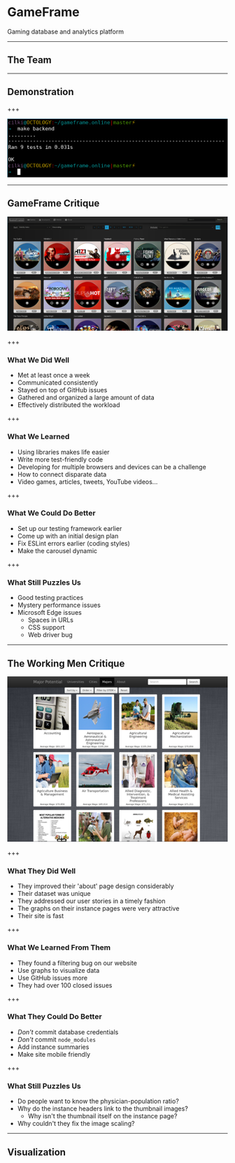 # GameFrame

Gaming database and analytics platform

---

## The Team

---

## Demonstration

+++

![Our Backend Tests](assets/image/tests-backend.png)

---

## GameFrame Critique

![GameFrame](https://github.com/cilki/gameframe.online/raw/presentation/presentation/assets/image/gameframe.png)

+++

### What We Did Well

- Met at least once a week
- Communicated consistently
- Stayed on top of GitHub issues
- Gathered and organized a large amount of data
- Effectively distributed the workload

+++

### What We Learned

- Using libraries makes life easier
- Write more test-friendly code
- Developing for multiple browsers and devices can be a challenge
- How to connect disparate data
 - Video games, articles, tweets, YouTube videos...

+++

### What We Could Do Better

- Set up our testing framework earlier
- Come up with an initial design plan
- Fix ESLint errors earlier (coding styles)
- Make the carousel dynamic

+++

### What Still Puzzles Us

- Good testing practices
- Mystery performance issues
- Microsoft Edge issues
  - Spaces in URLs
  - CSS support
  - Web driver bug

---

## The Working Men Critique

![Major Potential](https://github.com/cilki/gameframe.online/raw/presentation/presentation/assets/image/major_potential.png)

+++

### What They Did Well

- They improved their 'about' page design considerably
- Their dataset was unique
- They addressed our user stories in a timely fashion
- The graphs on their instance pages were very attractive
- Their site is fast

+++

### What We Learned From Them

- They found a filtering bug on our website
- Use graphs to visualize data
- Use GitHub issues more
 - They had over 100 closed issues

+++

### What They Could Do Better

- *Don't* commit database credentials
- *Don't* commit `node_modules`
- Add instance summaries
- Make site mobile friendly

+++

### What Still Puzzles Us

- Do people want to know the physician-population ratio?
- Why do the instance headers link to the thumbnail images?
  - Why isn't the thumbnail itself on the instance page?
- Why couldn't they fix the image scaling?

---

## Visualization

